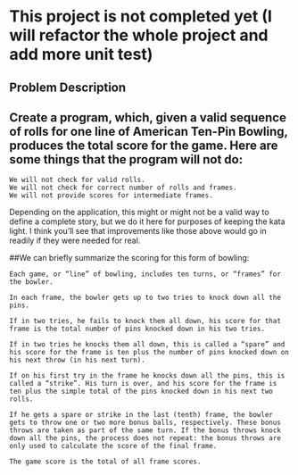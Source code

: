 # This project is not completed yet (I will refactor the whole project and add more unit test)

## Problem Description

## Create a program, which, given a valid sequence of rolls for one line of American Ten-Pin Bowling, produces the total score for the game. Here are some things that the program will not do:

    We will not check for valid rolls.
    We will not check for correct number of rolls and frames.
    We will not provide scores for intermediate frames.

Depending on the application, this might or might not be a valid way to define a complete story, but we do it here for purposes of keeping the kata light. I think you’ll see that improvements like those above would go in readily if they were needed for real.

##We can briefly summarize the scoring for this form of bowling:

    Each game, or “line” of bowling, includes ten turns, or “frames” for the bowler.
    
    In each frame, the bowler gets up to two tries to knock down all the pins.
    
    If in two tries, he fails to knock them all down, his score for that frame is the total number of pins knocked down in his two tries.
    
    If in two tries he knocks them all down, this is called a “spare” and his score for the frame is ten plus the number of pins knocked down on his next throw (in his next turn).
   
    If on his first try in the frame he knocks down all the pins, this is called a “strike”. His turn is over, and his score for the frame is ten plus the simple total of the pins knocked down in his next two rolls.
    
    If he gets a spare or strike in the last (tenth) frame, the bowler gets to throw one or two more bonus balls, respectively. These bonus throws are taken as part of the same turn. If the bonus throws knock down all the pins, the process does not repeat: the bonus throws are only used to calculate the score of the final frame.
    
    The game score is the total of all frame scores.

